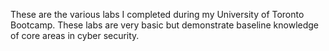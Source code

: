 These are the various labs I completed during my University of Toronto Bootcamp. These labs are very basic but demonstrate baseline knowledge of core areas in cyber security.
